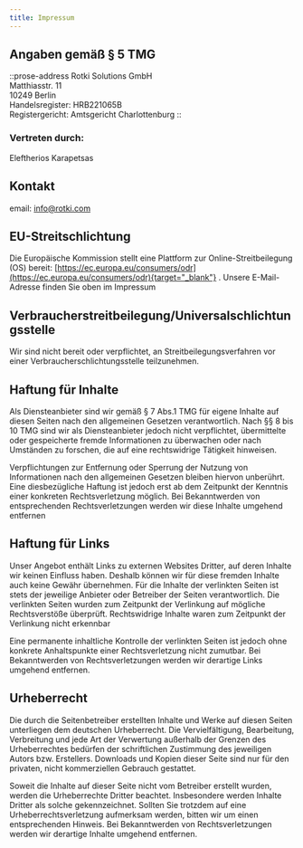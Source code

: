 ```yaml
---
title: Impressum
---
```


## Angaben gemäß § 5 TMG

::prose-address
Rotki Solutions GmbH  
Matthiasstr. 11  
10249 Berlin  
Handelsregister: HRB221065B  
Registergericht: Amtsgericht Charlottenburg
::

### Vertreten durch:

Eleftherios Karapetsas

## Kontakt

email: info@rotki.com

## EU-Streitschlichtung

Die Europäische Kommission stellt eine Plattform zur
Online-Streitbeilegung (OS) bereit:
[https://ec.europa.eu/consumers/odr](https://ec.europa.eu/consumers/odr){target="_blank"}
. Unsere E-Mail-Adresse finden Sie oben im Impressum

## Verbraucherstreitbeilegung/Universalschlichtungsstelle

Wir sind nicht bereit oder verpflichtet, an Streitbeilegungsverfahren vor
einer Verbraucherschlichtungsstelle teilzunehmen.

## Haftung für Inhalte

Als Diensteanbieter sind wir gemäß § 7 Abs.1 TMG für eigene Inhalte auf
diesen Seiten nach den allgemeinen Gesetzen verantwortlich. Nach §§ 8 bis
10 TMG sind wir als Diensteanbieter jedoch nicht verpflichtet,
übermittelte oder gespeicherte fremde Informationen zu überwachen oder
nach Umständen zu forschen, die auf eine rechtswidrige Tätigkeit
hinweisen.

Verpflichtungen zur Entfernung oder Sperrung der Nutzung von Informationen
nach den allgemeinen Gesetzen bleiben hiervon unberührt. Eine
diesbezügliche Haftung ist jedoch erst ab dem Zeitpunkt der Kenntnis einer
konkreten Rechtsverletzung möglich. Bei Bekanntwerden von entsprechenden
Rechtsverletzungen werden wir diese Inhalte umgehend entfernen

## Haftung für Links

Unser Angebot enthält Links zu externen Websites Dritter, auf deren
Inhalte wir keinen Einfluss haben. Deshalb können wir für diese fremden
Inhalte auch keine Gewähr übernehmen. Für die Inhalte der verlinkten
Seiten ist stets der jeweilige Anbieter oder Betreiber der Seiten
verantwortlich. Die verlinkten Seiten wurden zum Zeitpunkt der Verlinkung
auf mögliche Rechtsverstöße überprüft. Rechtswidrige Inhalte waren zum
Zeitpunkt der Verlinkung nicht erkennbar

Eine permanente inhaltliche Kontrolle der verlinkten Seiten ist jedoch
ohne konkrete Anhaltspunkte einer Rechtsverletzung nicht zumutbar. Bei
Bekanntwerden von Rechtsverletzungen werden wir derartige Links umgehend
entfernen.

## Urheberrecht

Die durch die Seitenbetreiber erstellten Inhalte und Werke auf diesen
Seiten unterliegen dem deutschen Urheberrecht. Die Vervielfältigung,
Bearbeitung, Verbreitung und jede Art der Verwertung außerhalb der Grenzen
des Urheberrechtes bedürfen der schriftlichen Zustimmung des jeweiligen
Autors bzw. Erstellers. Downloads und Kopien dieser Seite sind nur für den
privaten, nicht kommerziellen Gebrauch gestattet.

Soweit die Inhalte auf dieser Seite nicht vom Betreiber erstellt wurden,
werden die Urheberrechte Dritter beachtet. Insbesondere werden Inhalte
Dritter als solche gekennzeichnet. Sollten Sie trotzdem auf eine
Urheberrechtsverletzung aufmerksam werden, bitten wir um einen
entsprechenden Hinweis. Bei Bekanntwerden von Rechtsverletzungen werden
wir derartige Inhalte umgehend entfernen.
